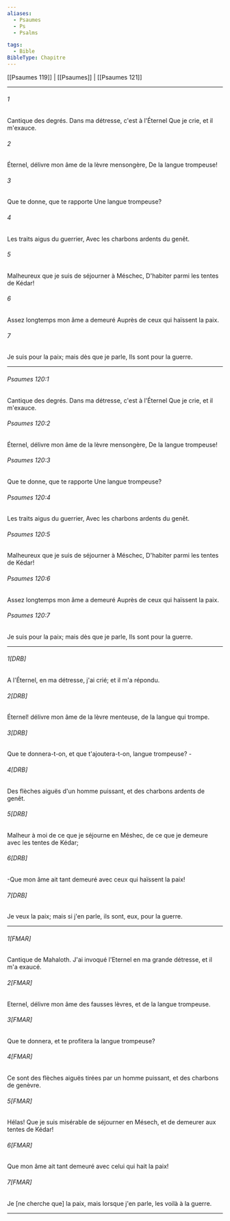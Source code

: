 ```yaml
---
aliases:
  - Psaumes
  - Ps
  - Psalms

tags:
  - Bible
BibleType: Chapitre
---
```

[[Psaumes 119]] | [[Psaumes]] | [[Psaumes 121]]

---
###### 1
Cantique des degrés. Dans ma détresse, c'est à l'Éternel Que je crie, et il m'exauce.
###### 2
Éternel, délivre mon âme de la lèvre mensongère, De la langue trompeuse!
###### 3
Que te donne, que te rapporte Une langue trompeuse?
###### 4
Les traits aigus du guerrier, Avec les charbons ardents du genêt.
###### 5
Malheureux que je suis de séjourner à Méschec, D'habiter parmi les tentes de Kédar!
###### 6
Assez longtemps mon âme a demeuré Auprès de ceux qui haïssent la paix.
###### 7
Je suis pour la paix; mais dès que je parle, Ils sont pour la guerre.

---
###### Psaumes 120:1
Cantique des degrés. Dans ma détresse, c'est à l'Éternel Que je crie, et il m'exauce.
###### Psaumes 120:2
Éternel, délivre mon âme de la lèvre mensongère, De la langue trompeuse!
###### Psaumes 120:3
Que te donne, que te rapporte Une langue trompeuse?
###### Psaumes 120:4
Les traits aigus du guerrier, Avec les charbons ardents du genêt.
###### Psaumes 120:5
Malheureux que je suis de séjourner à Méschec, D'habiter parmi les tentes de Kédar!
###### Psaumes 120:6
Assez longtemps mon âme a demeuré Auprès de ceux qui haïssent la paix.
###### Psaumes 120:7
Je suis pour la paix; mais dès que je parle, Ils sont pour la guerre.

---
###### 1[DRB]
A l'Éternel, en ma détresse, j'ai crié; et il m'a répondu.
###### 2[DRB]
Éternel! délivre mon âme de la lèvre menteuse, de la langue qui trompe.
###### 3[DRB]
Que te donnera-t-on, et que t'ajoutera-t-on, langue trompeuse? -
###### 4[DRB]
Des flèches aiguës d'un homme puissant, et des charbons ardents de genêt.
###### 5[DRB]
Malheur à moi de ce que je séjourne en Méshec, de ce que je demeure avec les tentes de Kédar;
###### 6[DRB]
-Que mon âme ait tant demeuré avec ceux qui haïssent la paix!
###### 7[DRB]
Je veux la paix; mais si j'en parle, ils sont, eux, pour la guerre.

---
###### 1[FMAR]
Cantique de Mahaloth. J'ai invoqué l'Eternel en ma grande détresse, et il m'a exaucé.
###### 2[FMAR]
Eternel, délivre mon âme des fausses lèvres, et de la langue trompeuse.
###### 3[FMAR]
Que te donnera, et te profitera la langue trompeuse?
###### 4[FMAR]
Ce sont des flèches aiguës tirées par un homme puissant, et des charbons de genèvre.
###### 5[FMAR]
Hélas! Que je suis misérable de séjourner en Mésech, et de demeurer aux tentes de Kédar!
###### 6[FMAR]
Que mon âme ait tant demeuré avec celui qui hait la paix!
###### 7[FMAR]
Je [ne cherche que] la paix, mais lorsque j'en parle, les voilà à la guerre.

---

